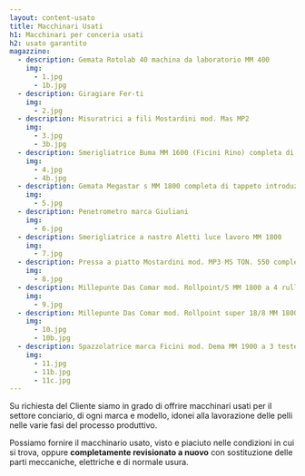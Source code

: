 ```yaml
---
layout: content-usato
title: Macchinari Usati
h1: Macchinari per conceria usati
h2: usato garantito
magazzino:
  - description: Gemata Rotolab 40 machina da laboratorio MM 400
    img:
      - 1.jpg
      - 1b.jpg
  - description: Giragiare Fer-ti
    img:
      - 2.jpg
  - description: Misuratrici a fili Mostardini mod. Mas MP2
    img:
      - 3.jpg
      - 3b.jpg
  - description: Smerigliatrice Buma MM 1600 (Ficini Rino) completa di sua spazzola MM 1900
    img:
      - 4.jpg
      - 4b.jpg
  - description: Gemata Megastar s MM 1800 completa di tappeto introduzione pelli e nr. 03 cilindri
    img:
      - 5.jpg
  - description: Penetrometro marca Giuliani
    img:
      - 6.jpg
  - description: Smerigliatrice a nastro Aletti luce lavoro MM 1800
    img:
      - 7.jpg
  - description: Pressa a piatto Mostardini mod. MP3 MS TON. 550 completa di piastra lucida MM 1600 X 1200
    img:
      - 8.jpg
  - description: Millepunte Das Comar mod. Rollpoint/S MM 1800 a 4 rulli, con tappeto introduzione pelli
    img:
      - 9.jpg
  - description: Millepunte Das Comar mod. Rollpoint super 18/8 MM 1800 con spreader introduzione pelli con castello a nr. 08 rulli
    img:
      - 10.jpg
      - 10b.jpg
  - description: Spazzolatrice marca Ficini mod. Dema MM 1900 a 3 teste. <br> Completa di soffiante Robuschi.
    img:
      - 11.jpg
      - 11b.jpg
      - 11c.jpg
---
```


Su richiesta del Cliente siamo in grado di offrire macchinari usati per il settore conciario, di ogni marca e
modello, idonei alla lavorazione delle pelli nelle varie fasi del processo produttivo.

Possiamo fornire il macchinario usato, visto e piaciuto nelle condizioni in cui si trova, oppure
**completamente revisionato a nuovo** con sostituzione delle parti meccaniche, elettriche e di normale usura.
